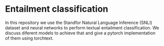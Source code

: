 # Entailment classification
In this repository we use the Standfor Natural Language Inference (SNLI) dataset and neural networks to perform textual entailment classification. We discuss diferent models to achieve that and give a pytorch implementation of them using torchtext.
